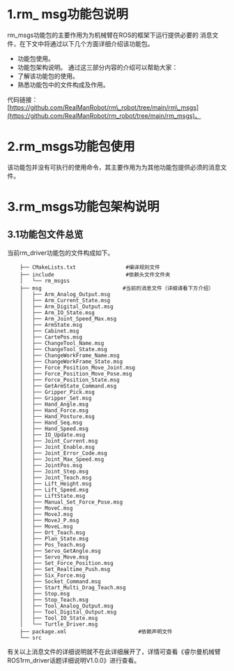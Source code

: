 # 1.rm\_ msg功能包说明

rm\_msgs功能包的主要作用为为机械臂在ROS的框架下运行提供必要的 消息文件，在下文中将通过以下几个方面详细介绍该功能包。

- 功能包使用。
- 功能包架构说明。
通过这三部分内容的介绍可以帮助大家：
- 了解该功能包的使用。
- 熟悉功能包中的文件构成及作用。

代码链接：[https://github.com/RealManRobot/rm\_robot/tree/main/rm\_msgs](https://github.com/RealManRobot/rm_robot/tree/main/rm_msgs)。

# 2.rm\_msgs功能包使用

该功能包并没有可执行的使用命令，其主要作用为为其他功能包提供必须的消息文件。

# 3.rm\_msgs功能包架构说明
## 3.1功能包文件总览

当前rm\_driver功能包的文件构成如下。

```
    ├── CMakeLists.txt                #编译规则文件
    ├── include                       #依赖头文件文件夹
    │   └── rm_msgss
    ├── msg                          #当前的消息文件（详细请看下方介绍）
    │   ├── Arm_Analog_Output.msg
    │   ├── Arm_Current_State.msg
    │   ├── Arm_Digital_Output.msg
    │   ├── Arm_IO_State.msg
    │   ├── Arm_Joint_Speed_Max.msg
    │   ├── ArmState.msg
    │   ├── Cabinet.msg
    │   ├── CartePos.msg
    │   ├── ChangeTool_Name.msg
    │   ├── ChangeTool_State.msg
    │   ├── ChangeWorkFrame_Name.msg
    │   ├── ChangeWorkFrame_State.msg
    │   ├── Force_Position_Move_Joint.msg
    │   ├── Force_Position_Move_Pose.msg
    │   ├── Force_Position_State.msg
    │   ├── GetArmState_Command.msg
    │   ├── Gripper_Pick.msg
    │   ├── Gripper_Set.msg
    │   ├── Hand_Angle.msg
    │   ├── Hand_Force.msg
    │   ├── Hand_Posture.msg
    │   ├── Hand_Seq.msg
    │   ├── Hand_Speed.msg
    │   ├── IO_Update.msg
    │   ├── Joint_Current.msg
    │   ├── Joint_Enable.msg
    │   ├── Joint_Error_Code.msg
    │   ├── Joint_Max_Speed.msg
    │   ├── JointPos.msg
    │   ├── Joint_Step.msg
    │   ├── Joint_Teach.msg
    │   ├── Lift_Height.msg
    │   ├── Lift_Speed.msg
    │   ├── LiftState.msg
    │   ├── Manual_Set_Force_Pose.msg
    │   ├── MoveC.msg
    │   ├── MoveJ.msg
    │   ├── MoveJ_P.msg
    │   ├── MoveL.msg
    │   ├── Ort_Teach.msg
    │   ├── Plan_State.msg
    │   ├── Pos_Teach.msg
    │   ├── Servo_GetAngle.msg
    │   ├── Servo_Move.msg
    │   ├── Set_Force_Position.msg
    │   ├── Set_Realtime_Push.msg
    │   ├── Six_Force.msg
    │   ├── Socket_Command.msg
    │   ├── Start_Multi_Drag_Teach.msg
    │   ├── Stop.msg
    │   ├── Stop_Teach.msg
    │   ├── Tool_Analog_Output.msg
    │   ├── Tool_Digital_Output.msg
    │   ├── Tool_IO_State.msg
    │   └── Turtle_Driver.msg
    ├── package.xml                       #依赖声明文件
    └── src
```

有关以上消息文件的详细说明就不在此详细展开了，详情可查看《睿尔曼机械臂ROS1rm\_driver话题详细说明V1.0.0》进行查看。